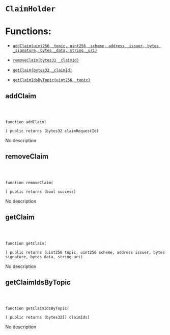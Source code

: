 # `ClaimHolder`

# Functions:

- [`addClaim(uint256 _topic, uint256 _scheme, address _issuer, bytes _signature, bytes _data, string _uri)`](#ClaimHolder-addClaim-uint256-uint256-address-bytes-bytes-string-)

- [`removeClaim(bytes32 _claimId)`](#ClaimHolder-removeClaim-bytes32-)

- [`getClaim(bytes32 _claimId)`](#ClaimHolder-getClaim-bytes32-)

- [`getClaimIdsByTopic(uint256 _topic)`](#ClaimHolder-getClaimIdsByTopic-uint256-)

## addClaim

<br>

```sol

function addClaim(

) public returns (bytes32 claimRequestId)

```

No description

## removeClaim

<br>

```sol

function removeClaim(

) public returns (bool success)

```

No description

## getClaim

<br>

```sol

function getClaim(

) public returns (uint256 topic, uint256 scheme, address issuer, bytes signature, bytes data, string uri)

```

No description

## getClaimIdsByTopic

<br>

```sol

function getClaimIdsByTopic(

) public returns (bytes32[] claimIds)

```

No description
